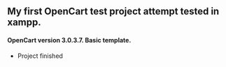 ## My first OpenCart test project attempt tested in xampp.

#### OpenCart version 3.0.3.7. Basic template. 

* Project finished 


